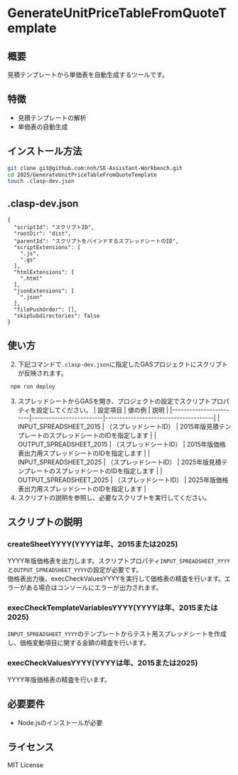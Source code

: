 <!--
Copyright 2023 Google LLC

Licensed under the Apache License, Version 2.0 (the "License");
you may not use this file except in compliance with the License.
You may obtain a copy of the License at

      http://www.apache.org/licenses/LICENSE-2.0

Unless required by applicable law or agreed to in writing, software
distributed under the License is distributed on an "AS IS" BASIS,
WITHOUT WARRANTIES OR CONDITIONS OF ANY KIND, either express or implied.
See the License for the specific language governing permissions and
limitations under the License.
-->

# GenerateUnitPriceTableFromQuoteTemplate

## 概要

見積テンプレートから単価表を自動生成するツールです。

## 特徴

- 見積テンプレートの解析
- 単価表の自動生成

## インストール方法

```bash
git clone git@github.com:nnh/SE-Assistant-Workbench.git
cd 2025/GenerateUnitPriceTableFromQuoteTemplate
touch .clasp-dev.json
```

## .clasp-dev.json

```
{
  "scriptId": "スクリプトID",
  "rootDir": "dist",
  "parentId": "スクリプトをバインドするスプレッドシートのID",
  "scriptExtensions": [
    ".js",
    ".gs"
  ],
  "htmlExtensions": [
    ".html"
  ],
  "jsonExtensions": [
    ".json"
  ],
  "filePushOrder": [],
  "skipSubdirectories": false
}
```

## 使い方

2. 下記コマンドで`.clasp-dev.json`に指定したGASプロジェクトにスクリプトが反映されます。

```bash
 npm run deploy
```

3. スプレッドシートからGASを開き、プロジェクトの設定でスクリプトプロパティを設定してください。
   | 設定項目 | 値の例 | 説明 |
   |------------------------|-------------------------|--------------------------------------|
   | INPUT_SPREADSHEET_2015 | （スプレッドシートID） | 2015年版見積テンプレートのスプレッドシートのIDを指定します |
   | OUTPUT_SPREADSHEET_2015 | （スプレッドシートID） | 2015年版価格表出力用スプレッドシートのIDを指定します |
   | INPUT_SPREADSHEET_2025 | （スプレッドシートID） | 2025年版見積テンプレートのスプレッドシートのIDを指定します |
   | OUTPUT_SPREADSHEET_2025 | （スプレッドシートID） | 2025年版価格表出力用スプレッドシートのIDを指定します |
4. スクリプトの説明を参照し、必要なスクリプトを実行してください。

## スクリプトの説明

### createSheetYYYY(YYYYは年、2015または2025)

YYYY年版価格表を出力します。スクリプトプロパティ`INPUT_SPREADSHEET_YYYY`と`OUTPUT_SPREADSHEET_YYYY`の設定が必要です。  
価格表出力後、execCheckValuesYYYYを実行して価格表の精査を行います。エラーがある場合はコンソールにエラーが出力されます。

### execCheckTemplateVariablesYYYY(YYYYは年、2015または2025)

`INPUT_SPREADSHEET_YYYY`のテンプレートからテスト用スプレッドシートを作成し、価格変動項目に関する金額の精査を行います。

### execCheckValuesYYYY(YYYYは年、2015または2025)

YYYY年版価格表の精査を行います。

## 必要要件

- Node.jsのインストールが必要

## ライセンス

MIT License
